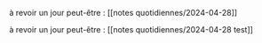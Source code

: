 à revoir un jour peut-être : [[notes quotidiennes/2024-04-28]]

à revoir un jour peut-être : [[notes quotidiennes/2024-04-28 test]]
